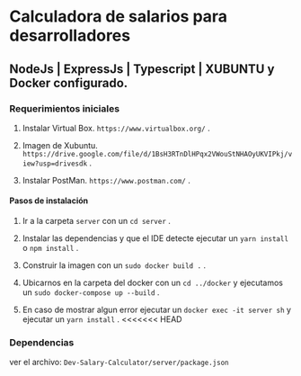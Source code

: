 # Calculadora de salarios para desarrolladores

## NodeJs | ExpressJs | Typescript | XUBUNTU y Docker configurado.

### Requerimientos iniciales

1. Instalar Virtual Box. `https://www.virtualbox.org/` .

2. Imagen de Xubuntu. `https://drive.google.com/file/d/1BsH3RTnDlHPqx2VWouStNHAOyUKVIPkj/view?usp=drivesdk` .

3. Instalar PostMan. `https://www.postman.com/` .

#### Pasos de instalación

1. Ir a la carpeta `server` con un `cd server` .

2. Instalar las dependencias y que el IDE detecte ejecutar un `yarn install` o `npm install` .

3. Construir la imagen con un `sudo docker build .` .

4. Ubicarnos en la carpeta del docker con un `cd ../docker` y ejecutamos un `sudo docker-compose up --build` .

5. En caso de mostrar algun error ejecutar un `docker exec -it server sh` y ejecutar un `yarn install` .
<<<<<<< HEAD

### Dependencias

ver el archivo: `Dev-Salary-Calculator/server/package.json`

